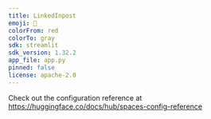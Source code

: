 ```yaml
---
title: LinkedInpost
emoji: 🐠
colorFrom: red
colorTo: gray
sdk: streamlit
sdk_version: 1.32.2
app_file: app.py
pinned: false
license: apache-2.0
---
```


Check out the configuration reference at https://huggingface.co/docs/hub/spaces-config-reference
